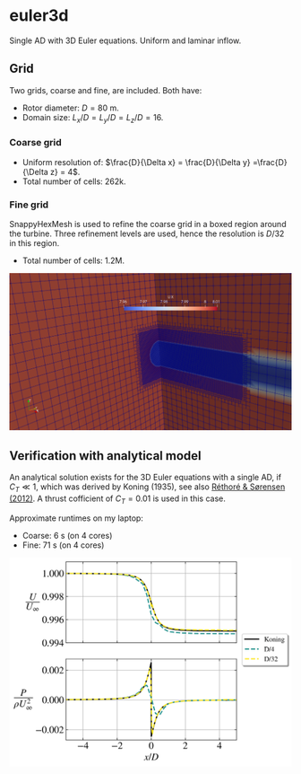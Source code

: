 # euler3d

Single AD with 3D Euler equations. Uniform and laminar inflow.


## Grid

Two grids, coarse and fine, are included. Both have:

- Rotor diameter: $D = 80$ m.
- Domain size: $L_x/D = L_y/D = L_z/D = 16$.


### Coarse grid

- Uniform resolution of: $\frac{D}{\Delta x} = \frac{D}{\Delta y} =\frac{D}{\Delta z} = 4$.
- Total number of cells: 262k.

### Fine grid

SnappyHexMesh is used to refine the coarse grid in a boxed region around the turbine. Three refinement levels are used, hence the resolution is $D/32$ in this region.

- Total number of cells: 1.2M.


![](fine_Ucontour.png)


## Verification with analytical model

An analytical solution exists for the 3D Euler equations with a single AD, if $C_T \ll 1$, which was derived by Koning (1935), see also [Réthoré & Sørensen (2012)](https://doi.org/10.1002/we.525). A thrust cofficient of $C_T = 0.01$ is used in this case.

Approximate runtimes on my laptop:
- Coarse: 6 s (on 4 cores)
- Fine: 71 s (on 4 cores)

![](koning_ad.png)







